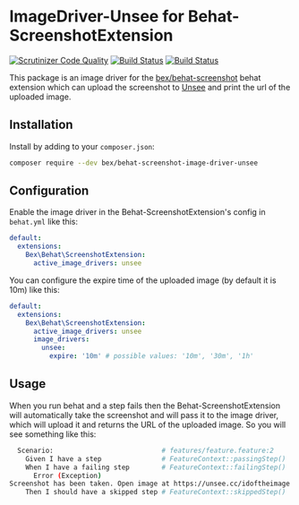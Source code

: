 ImageDriver-Unsee for Behat-ScreenshotExtension
=========================
[![Scrutinizer Code Quality](https://scrutinizer-ci.com/g/tkotosz/behat-screenshot-image-driver-unsee/badges/quality-score.png?b=master)](https://scrutinizer-ci.com/g/tkotosz/behat-screenshot-image-driver-unsee/?branch=master)
[![Build Status](https://scrutinizer-ci.com/g/tkotosz/behat-screenshot-image-driver-unsee/badges/build.png?b=master)](https://scrutinizer-ci.com/g/tkotosz/behat-screenshot-image-driver-unsee/build-status/master)
[![Build Status](https://travis-ci.org/tkotosz/behat-screenshot-image-driver-unsee.svg?branch=master)](https://travis-ci.org/tkotosz/behat-screenshot-image-driver-unsee)

This package is an image driver for the [bex/behat-screenshot](https://github.com/elvetemedve/behat-screenshot) behat extension which can upload the screenshot to [Unsee](http://unsee.cc) and print the url of the uploaded image.

Installation
------------

Install by adding to your `composer.json`:

```bash
composer require --dev bex/behat-screenshot-image-driver-unsee
```

Configuration
-------------

Enable the image driver in the Behat-ScreenshotExtension's config in `behat.yml` like this:

```yml
default:
  extensions:
    Bex\Behat\ScreenshotExtension:
      active_image_drivers: unsee
```

You can configure the expire time of the uploaded image (by default it is 10m) like this:

```yml
default:
  extensions:
    Bex\Behat\ScreenshotExtension:
      active_image_drivers: unsee
      image_drivers:
        unsee:
          expire: '10m' # possible values: '10m', '30m', '1h'
```

Usage
-----

When you run behat and a step fails then the Behat-ScreenshotExtension will automatically take the screenshot and will pass it to the image driver, which will upload it and returns the URL of the uploaded image. So you will see something like this:

```bash
  Scenario:                           # features/feature.feature:2
    Given I have a step               # FeatureContext::passingStep()
    When I have a failing step        # FeatureContext::failingStep()
      Error (Exception)
Screenshot has been taken. Open image at https://unsee.cc/idoftheimage
    Then I should have a skipped step # FeatureContext::skippedStep()
```
